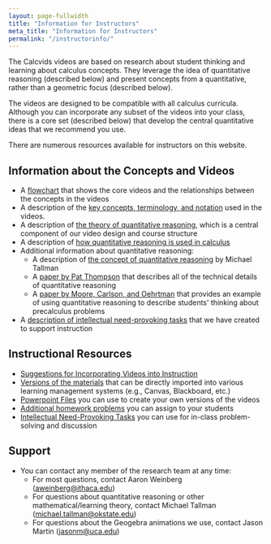 ```yaml
---
layout: page-fullwidth
title: "Information for Instructors"
meta_title: "Information for Instructors"
permalink: "/instructorinfo/"
---
```


The Calcvids videos are based on research about student thinking and learning about calculus concepts. They leverage the idea of quantitative reasoning (described below) and present concepts from a quantitative, rather than a geometric focus (described below).

The videos are designed to be compatible with all calculus curricula. Although you can incorporate any subset of the videos into your class, there is a core set (described below) that develop the central quantitative ideas that we recommend you use.

There are numerous resources available for instructors on this website.


Information about the Concepts and Videos
---------
- A [flowchart](Calcvids_Flowchart.pdf) that shows the core videos and the relationships between the concepts in the videos
- A description of the [key concepts, terminology, and notation](Definition_and_Terminology_List_for_Instructors.pdf) used in the videos.
- A description of [the theory of quantitative reasoning](https://youtu.be/zvr9EwdQTW8), which is a central component of our video design and course structure
- A description of [how quantitative reasoning is used in calculus](https://youtu.be/iosg_7QqetI)
- Additional information about quantitative reasoning:
  - A description of [the concept of quantitative reasoning](Quantitative_and_Covariational_Reasoning.pdf) by Michael Tallman
  - A [paper by Pat Thompson](http://bit.ly/18OpUu0) that describes all of the technical details of quantitative reasoning
  - A [paper by Moore, Carlson, and Oehrtman](http://sigmaa.maa.org/rume/crume2009/Moore1_LONG.pdf) that provides an example of using quantitative reasoning to describe students' thinking about precalculus problems
- A [description of intellectual need-provoking tasks](https://youtu.be/aJX7mC3H7lU) that we have created to support instruction

Instructional Resources
---------
- [Suggestions for Incorporating Videos into Instruction](Suggestions_for_Incorporating_Videos_into_Instruction.pdf)
- [Versions of the materials](/lms) that can be directly imported into various learning management systems (e.g., Canvas, Blackboard, etc.)
- [Powerpoint Files](/slides) you can use to create your own versions of the videos
- [Additional homework problems](/problems) you can assign to your students
- [Intellectual Need-Provoking Tasks](/intasks) you can use for in-class problem-solving and discussion



Support
-------
- You can contact any member of the research team at any time:
  - For most questions, contact Aaron Weinberg (<aweinberg@ithaca.edu>)
  - For questions about quantitative reasoning or other mathematical/learning theory, contact Michael Tallman (<michael.tallman@okstate.edu>)
  - For questions about the Geogebra animations we use, contact Jason Martin (<jasonm@uca.edu>)